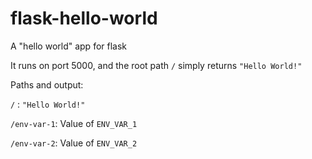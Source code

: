 # flask-hello-world
A "hello world" app for flask

It runs on port 5000, and the root path `/` simply returns `"Hello World!"`

Paths and output: 

`/`         : `"Hello World!"`

`/env-var-1`: Value of `ENV_VAR_1`

`/env-var-2`: Value of `ENV_VAR_2`